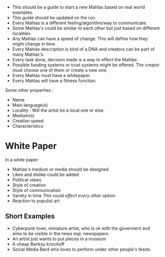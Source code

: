* This should be a guide to start a new Mahlas based on real world examples.
* This guide should be updated on the run.
* Every Mahlas is a different feeling/algorithm/way to communicate.
* Some Mahlas's could be similar to each other but just based on different localities.
* Any Mahlas can have a speed of change. This will define how they might change in time.
* Every Mahlas description is kind of a DNA and creators can be part of many Mahlas's.
* Every task done, decision made is a way to effect the Mahlas.
* Possible funding systems or trust systems might be offered. The creator must choose one of them or create a new one.
* Every Mahlas must have a whitepaper.
* Every Mahlas will have a fitness function.

Some other properties :
* Name
* Main language(s)
* Locality : Will the artist be a local one or else.
* Medium(s)
* Creation speed
* Characteristics

# White Paper

In a white paper:
* Mahlas's medium or media should be designed.
* Likes and dislike could be added
* Political views
* Style of creation
* Style of communication
* Variety in time *This could effect every other option*
* Reaction to populist art

## Short Examples

* Cyberpunk lover, miniature artist, who is ok with the goverment and aims to be visible in the news esp. newspapers
* An artist just wants to put pieces in a museum
* A cheap Banksy knockoff
* Social Media Bard who loves to perform under other people's feeds.



